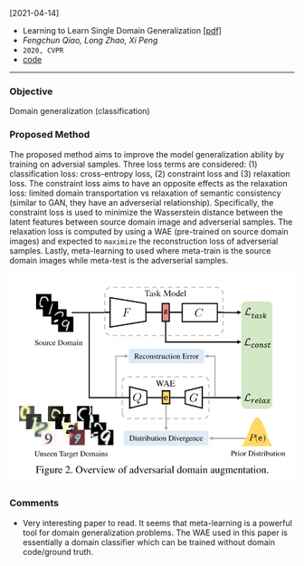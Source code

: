 [2021-04-14]
- Learning to Learn Single Domain Generalization [[pdf]](https://arxiv.org/pdf/2003.13216.pdf) 
- *Fengchun Qiao, Long Zhao, Xi Peng*
- `2020, CVPR`
- [code](https://github.com/joffery/M-ADA)

****

### Objective
Domain generalization (classification)

### Proposed Method
The proposed method aims to improve the model generalization ability by training on adversial samples. Three loss terms are considered: (1) classification loss: cross-entropy loss, (2) constraint loss and (3) relaxation loss. The constraint loss aims to have an opposite effects as the relaxation loss: limited domain transportation vs relaxation of semantic consistency (similar to GAN, they have an adverserial relationship). Specifically, the constraint loss is used to minimize the Wasserstein distance between the latent features between source domain image and adverserial samples. The relaxation loss is computed by using a WAE (pre-trained on source domain images) and expected to `maximize` the reconstruction loss of adverserial samples. Lastly, meta-learning to used where meta-train is the source domain images while meta-test is the adverserial samples.

![Alt text](https://github.com/han-liu/Papers/blob/master/figures/Learning%20to%20Learn%20Single%20Domain%20Generalization.png?raw=true)


### Comments

- Very interesting paper to read. It seems that meta-learning is a powerful tool for domain generalization problems. The WAE used in this paper is essentially a domain classifier which can be trained without domain code/ground truth. 
